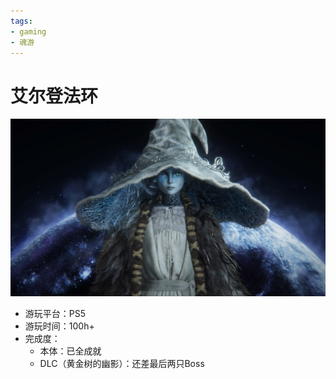 ```yaml
---
tags:
- gaming
- 魂游
---
```


# 艾尔登法环

![](assets/2024-06-15-19-23-10.png)

- 游玩平台：PS5
- 游玩时间：100h+
- 完成度：
    - 本体：已全成就
    - DLC（黄金树的幽影）：还差最后两只Boss
